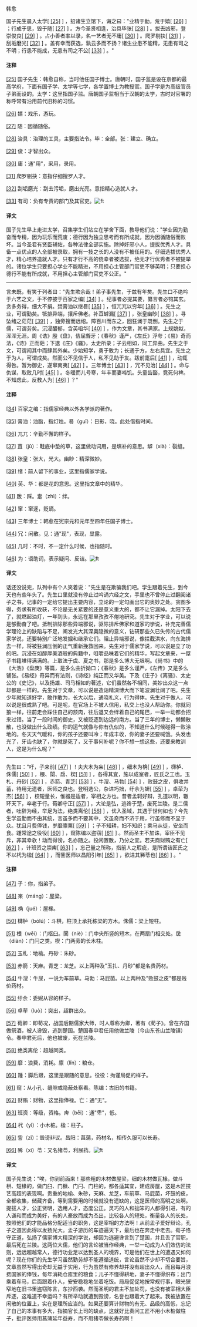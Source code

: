 
韩愈

国子先生晨入太学[
[\[25\]](#note_25)
] ，招诸生立馆下，诲之曰："业精于勤，荒于嬉[
[\[26\]](#note_26)
] ；行成于思，毁于随[
[\[27\]](#note_27)
] 。方今圣贤相逢，治具毕张[
[\[28\]](#note_28)
] 。拔去凶邪，登崇俊良[
[\[29\]](#note_29)
] 。占小善者率以录，名一艺者无不庸[
[\[30\]](#note_30)
] 。爬罗剔抉[
[\[31\]](#note_31)
] ，刮垢磨光[
[\[32\]](#note_32)
]
。盖有幸而获选，孰云多而不扬？诸生业患不能精，无患有司之不明；行患不能成，无患有司之不公[
[\[33\]](#note_33)
] 。"

#### 注释 

[\[25\]](#noteBack_25)
国子先生：韩愈自称，当时他任国子博士。唐朝时，国子监是设在京都的最高学府，下面有国子学、太学等七学，各学置博士为教授官。国子学是为高级官员子弟而设的。太学：这里指国子监。唐朝国子监相当于汉朝的太学，古时对官署的称呼常有沿用前代旧称的习惯。

[\[26\]](#noteBack_26)
嬉：戏乐，游玩。

[\[27\]](#noteBack_27)
随：因循随俗。

[\[28\]](#noteBack_28)
治具：治理的工具，主要指法令。毕：全部。张：建立、确立。

[\[29\]](#noteBack_29)
俊：才智出众。

[\[30\]](#noteBack_30)
庸：通"用"，采用，录用。

[\[31\]](#noteBack_31)
爬罗剔抉：意指仔细搜罗人才。

[\[32\]](#noteBack_32)
刮垢磨光：刮去污垢，磨出光亮。意指精心造就人才。

[\[33\]](#noteBack_33)
有司：负有专责的部门及其官吏。![ft](@media/Image00002.jpg)

#### 译文 

国子先生早上走进太学，召集学生们站立在学舍下面，教导他们说："学业因为勤奋而专精，因为玩乐而荒废；德行因为独立思考而有所成就，因为因循随俗而败坏。当今圣君有贤臣辅佐，各种法律全部实施。除掉奸邪小人，提拔优秀人才。具备一点优点的人全部被录取，拥有一技之长的人没有不被任用的。仔细选拔优秀人才，精心培养造就人才。只有才行不高的侥幸者被选拔，绝无才行优秀者不被提举的。诸位学生只要担心学业不能精进，不用担心主管部门官吏不够英明；只要担心德行不能有所成就，不用担心主管部门官吏不公正。"

------------------------------------------------------------------------

言未既，有笑于列者曰："先生欺余哉！弟子事先生，于兹有年矣。先生口不绝吟于六艺之文，手不停披于百家之编[
[\[34\]](#note_34)
]
。纪事者必提其要，纂言者必钩其玄。贪多务得，细大不捐。焚膏油以继晷[
[\[35\]](#note_35)
] ，恒兀兀以穷年[
[\[36\]](#note_36)
] 。先生之业，可谓勤矣。牴排异端，攘斥佛老。补苴罅漏[
[\[37\]](#note_37)
] ，张皇幽眇[
[\[38\]](#note_38)
] 。寻坠绪之茫茫[
[\[39\]](#note_39)
]
，独旁搜而远绍。障百川而东之，回狂澜于既倒。先生之于儒，可谓劳矣。沉浸醲郁，含英咀华[
[\[40\]](#note_40)
]
，作为文章，其书满家。上规姚姒，浑浑无涯。周《诰》殷《盘》，佶屈聱牙；《春秋》谨严，《左氏》浮夸；《易》奇而法，《诗》正而葩；下逮《庄》《骚》，太史所录；子云相如，同工异曲。先生之于文，可谓闳其中而肆其外矣。少始知学，勇于敢为；长通于方，左右具宜。先生之于为人，可谓成矣。然而公不见信于人，私不见助于友。跋前疐后[
[\[41\]](#note_41)
] ，动辄得咎。暂为御史，遂窜南夷[
[\[42\]](#note_42)
] 。三年博士[
[\[43\]](#note_43)
] ，冗不见治[
[\[44\]](#note_44)
] 。命与仇谋，取败几时[
[\[45\]](#note_45)
]
。冬暖而儿号寒，年丰而妻啼饥。头童齿豁，竟死何裨。不知虑此，反教人为[
[\[46\]](#note_46)
] ？"

#### 注释 

[\[34\]](#noteBack_34)
百家之编：指儒家经典以外各学派的著作。

[\[35\]](#noteBack_35)
膏油：油脂，指灯烛。晷（guǐ）：日影，晓。此处借指时间。

[\[36\]](#noteBack_36)
兀兀：辛勤不懈的样子。

[\[37\]](#noteBack_37)
苴（jū）：鞋底中垫的草，这里做动词用，是填补的意思。罅（xià）：裂缝。

[\[38\]](#noteBack_38)
张皇：张大，光大。幽眇：精深微妙。

[\[39\]](#noteBack_39)
绪：前人留下的事业，这里指儒家学说。

[\[40\]](#noteBack_40)
英、华：都是花的意思。这里指文章中的精华。

[\[41\]](#noteBack_41)
跋：踩。疐（zhì）：绊。

[\[42\]](#noteBack_42)
窜：窜逐，贬谪。

[\[43\]](#noteBack_43)
三年博士：韩愈在宪宗元和元年至四年任国子博士。

[\[44\]](#noteBack_44)
冗：闲散。见：通"现"，表现，显露。

[\[45\]](#noteBack_45)
几时：不时，不一定什么时候，也指随时。

[\[46\]](#noteBack_46)
为：语助词，表示疑问、反诘。![ft](@media/Image00002.jpg)

#### 译文 

话还没说完，队列中有个人笑着说："先生是在欺骗我们吧。学生跟着先生，到今天也有些年头了。先生口里就没有停止过吟诵六经之文，手里也不曾停止过翻阅诸子之书，记事的一定给它提出主要内容，立论的一定勾画出它的奥妙之处。贪图多得，务求有所收获，不论是无关紧要的还是意义重大的，都不让它漏掉。太阳下去了，就燃起油灯，一年到头，永远在那里孜孜不倦地研究。先生对于学业，可以说是够勤奋了吧。抵制排除那些异端邪说，驱除排斥佛家和道家的学说，补充完善儒学理论上的缺陷与不足，阐发光大其深奥隐微的意义，钻研那些久已失传的古代儒家学说，还要特别广泛地发掘和继承它们。阻止异端邪说，像拦截洪水，向东海排去一样，将被狂澜压倒的正气重新挽救回来。先生对于儒家学说，可以说是立了功的吧。沉浸在如醇厚美酒般的典籍中，咀嚼品味着它们的精华，写起文章来，一屋子书籍堆得满满的。上取法于虞、夏之书，那是多么博大无垠啊。《尚书》中的《大浩》《盘庚》等篇，是多么曲折拗口；《春秋》是多么谨严，《左传》又是多么铺张。《易经》奇异而有法则，《诗经》纯正而又华美。下及《庄子》《离骚》、太史公的《史记》，以及扬雄、司马相如的著述，它们虽然各不相同，美妙出众这一点却都是一样的。先生对于文章，可以说是造诣精深博大而下笔波澜壮阔了吧。先生少年就知道好学，敢作敢为，长大以后，通晓礼义，行为得体。先生对于做人，可以说是很成熟了吧。可是呢，在官场上不被人信用，私交上也没人帮助你。你就同狼一样，往前走会踩住自己的颔肉，往后退又会绊着自己的尾巴，一举一动都会招来过错。当了一段时间的御史，又被贬逐到边远的南方。当了三年的博士，懒懒散散，也没做出什么政绩。你的运气就像与你有仇似的，不知道什么时候碰得一败涂地的。冬天天气暖和，你的孩子还要叫冷；年成丰收，你的妻子还要喊饿。头发也光了，牙齿也缺了，你就是死了，又于事何补呢？你不想一想这些，还要来教训人，这是为什么呢？"

------------------------------------------------------------------------

先生曰："吁，子来前[
[\[47\]](#note_47)
] ！夫大木为杗[
[\[48\]](#note_48)
] ，细木为桷[
[\[49\]](#note_49)
] ，欂栌、侏儒[
[\[50\]](#note_50)
] ，椳、闑、扂、楔[
[\[51\]](#note_51)
] ，各得其宜，施以成室者，匠氏之工也。玉札、丹砂[
[\[52\]](#note_52)
] ，赤箭、青芝[
[\[53\]](#note_53)
] ，牛溲、马勃[
[\[54\]](#note_54)
]
，败鼓之皮，俱收并蓄，待用无遗者，医师之良也。登明选公，杂进巧拙，纡余为妍[
[\[55\]](#note_55)
] ，卓荦为杰[
[\[56\]](#note_56)
]
，校短量长，惟器是适者，宰相之方也。昔者孟轲好辩，孔道以明，辙环天下，卒老于行。荀卿守正[
[\[57\]](#note_57)
]
，大论是弘，逃谗于楚，废死兰陵。是二儒者，吐辞为经，举足为法，绝类离伦[
[\[58\]](#note_58)
]
，优入圣域，其遇于世何如也？今先生学虽勤而不由其统，言虽多而不要其中，文虽奇而不济于用，行虽修而不显于众。犹且月费俸钱，岁靡廪粟[
[\[59\]](#note_59)
] ；子不知耕，妇不知织；乘马从徒，安坐而食。踵常途之役役[
[\[60\]](#note_60)
] ，窥陈编以盗窃[
[\[61\]](#note_61)
]
。然而圣主不加诛，宰臣不见斥，非其幸欤！动而得谤，名亦随之。投闲置散，乃分之宜。若夫商财贿之有亡[
[\[62\]](#note_62)
] ，计班资之崇庳[
[\[63\]](#note_63)
] ，忘己量之所称，指前人之瑕疵，是所谓诘匠氏之不以杙为楹[
[\[64\]](#note_64)
] ，而訾医师以昌阳引年[
[\[65\]](#note_65)
] ，欲进其豨苓也[
[\[66\]](#note_66)
] 。"

#### 注释 

[\[47\]](#noteBack_47)
子：你，指弟子。

[\[48\]](#noteBack_48)
杗（máng）：屋梁。

[\[49\]](#noteBack_49)
桷（jué）：屋椽。

[\[50\]](#noteBack_50)
欂栌（bólú）：斗栱，柱顶上承托栋梁的方木。侏儒：梁上短柱。

[\[51\]](#noteBack_51)
椳（wēi）：门枢臼。闑（niè）：门中央所竖的短木，在两扇门相交处。扂（diàn）：门闩之类。楔：门两旁的长木柱。

[\[52\]](#noteBack_52)
玉札：地榆。丹砂：朱砂。

[\[53\]](#noteBack_53)
赤箭：天麻。青芝：龙芝。以上两种及"玉扎、丹砂"都是名贵药材。

[\[54\]](#noteBack_54)
牛溲：牛尿，一说为车前草。马勃：马屁菌。以上两种及"败鼓之皮"都是贱价药材。

[\[55\]](#noteBack_55)
纡余：委婉从容的样子。

[\[56\]](#noteBack_56)
卓荦（luò）：突出，超群出众。

[\[57\]](#noteBack_57)
荀卿：即荀况，战国后期儒家大师，时人尊称为卿，著有《荀子》。曾在齐国做祭酒，被人谗毁，逃到楚国。楚国春申君任用他做兰陵（今山东苍山兰陵镇）令。春申君死后，他也被废，死在兰陵。

[\[58\]](#noteBack_58)
绝类离伦：超越同类。

[\[59\]](#noteBack_59)
靡：浪费，消耗。廪（lǐn）：粮仓。

[\[60\]](#noteBack_60)
踵：脚后跟，这里是跟随的意思。役役：拘谨局促的样子。

[\[61\]](#noteBack_61)
窥：从小孔、缝隙或隐蔽处察看。陈编：古旧的书籍。

[\[62\]](#noteBack_62)
财贿：财物，这里指俸禄。亡：通"无"。

[\[63\]](#noteBack_63)
班资：等级，资格。庳（bēi）：通"卑"，低。

[\[64\]](#noteBack_64)
杙（yì）：小木桩。楹：柱子。

[\[65\]](#noteBack_65)
訾（zǐ）：毁谤非议。昌阳：菖蒲，药材名，相传久服可以长寿。

[\[66\]](#noteBack_66)
豨（xī）苓：又名猪苓，利尿药。![ft](@media/Image00002.jpg)

#### 译文 

国子先生说："唉，你到前面来！那些粗的木材做屋梁，细的木材做瓦椽，做斗栱、短椽的，做门臼、门橛、门闩、门柱的，都各适其宜，建成房屋，这是木匠技艺高超的表现啊。贵重的地榆、朱砂，天麻、龙芝，车前草、马屁菌，坏鼓的皮，全都收集，储藏齐备，等到需要用的时候就没有遗缺的，这是医师的高明之处啊。提拔人才，公正贤明，选用人才，态度公正。灵巧的人和拙笨的人都得引进，有的人谦和而成为美好，有的人豪放而成为杰出，比较各人的短处，衡量各人的长处，按照他们的才能品格分配适当的职务，这是宰相的方法啊！从前孟子爱好辩论，孔子之道因此得以发扬光大。孟子游历的车迹遍天下，最后也在奔走中老去。荀子恪守正道，弘扬了儒家博大精深的学说，却因为逃避谗言到了楚国，并且丢了官职，最后死在兰陵。这两位大儒，他们的言论被当作经典，一举一动成为人们效仿的法则，远远超越常人，德行功业足以达到圣人的境界，可是他们在世上的遭遇又如何呢？现在你们的先生学习虽然勤劳却不能遵循道统，言论虽然不少却不切合要旨，文章虽然写得出奇却无益于实用，行为虽然有修养却并没有超出众人，而且每月浪费国家的俸钱，每年消耗仓库里的粮食；儿子不懂得耕地，妻子不懂得织布；出门乘着车马，后面跟着仆人，安安稳稳地坐着吃饭。局局促促地按常规行事，眼光狭窄地在旧书里盗窃陈言，东抄西袭。然而圣明的君主不加处罚，也没有被宰相大臣斥逐，这难道不幸运吗？有所举动就遭到毁谤，名誉也跟着大了起来。我被放置在闲散的位置上，实在是理所应当的。如果还要算计财物的有无、品级的高低，忘记了自己的本事有多大，指摘官长上司的缺点，这就好比责问工匠不用小木桩做柱子，批评医师用菖蒲延年益寿，而不用猪苓做长寿药啊！

